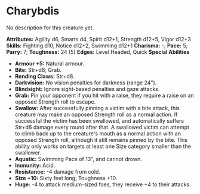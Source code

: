 # Charybdis

No description for this creature yet.

**Attributes:** Agility d6, Smarts d4, Spirit d12+1, Strength d12+5,
Vigor d12+3
**Skills:** Fighting d10, Notice d12+2, Swimming d12+1
**Charisma:** -; **Pace:** 5; **Parry:** 7; **Toughness:** 24 (5)
**Edges:** Level Headed, Quick
**Special Abilities**

- **Armour +5:** Natural armour.
- **Bite:** Str+d8; Grab.
- **Rending Claws:** Str+d8.
- **Darkvision:** No vision penalties for darkness (range 24").
- **Blindsight:** Ignore sight-based penalties and gaze attacks.
- **Grab:** Pin your opponent if you hit with a raise, they require a
raise on an opposed Strength roll to escape.
- **Swallow:** After successfully pinning a victim with a bite attack,
this creature may make an opposed Strength roll as a normal action. If
successful the victim has been swallowed, and automatically suffers
Str+d6 damage every round after that. A swallowed victim can attempt to
climb back up to the creature's mouth as a normal action with an
opposed Strength roll, although it still remains pinned by the bite.
This ability only works on targets at least one Size category smaller
than the swallower.
- **Aquatic:** Swimming Pace of 13", and cannot drown.
- **Immunity:** Acid.
- **Resistance:** -4 damage from cold.
- **Size +10:** Sixty feet long; Toughness +10.
- **Huge:** -4 to attack medium-sized foes, they receive +4 to their
attacks.
